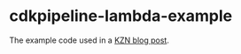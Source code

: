 # cdkpipeline-lambda-example

The example code used in a [KZN blog post](http://kzn.io/blog/2020/08/28/cdkpipeline_and_aws_lambda_nodejs_features/).
